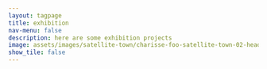 ```yaml
---
layout: tagpage
title: exhibition
nav-menu: false
description: here are some exhibition projects
image: assets/images/satellite-town/charisse-foo-satellite-town-02-header.jpg
show_tile: false
---
```

